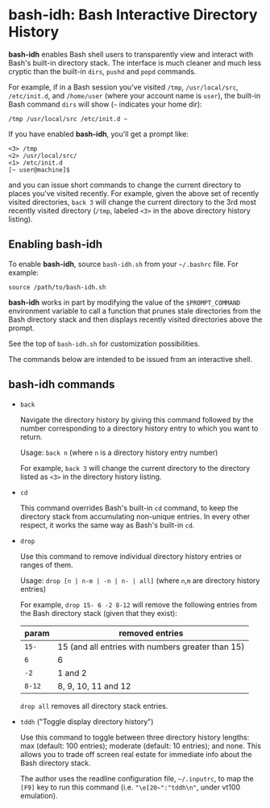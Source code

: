 **bash-idh**: Bash Interactive Directory History
================================================

**bash-idh** enables Bash shell users to transparently view and interact
with Bash's built-in directory stack.  The interface is much cleaner and
much less cryptic than the built-in `dirs`, `pushd` and `popd` commands.

For example, if in a Bash session you've visited `/tmp`, `/usr/local/src`,
`/etc/init.d`, and `/home/user` (where your account name is `user`), the
built-in Bash command `dirs` will show (`~` indicates your home dir):

    /tmp /usr/local/src /etc/init.d ~

If you have enabled **bash-idh**, you'll get a prompt like: 

    <3> /tmp
    <2> /usr/local/src/
    <1> /etc/init.d
    [~ user@machine]$ 

and you can issue short commands to change the current directory to
places you've visited recently.  For example, given the above set of
recently visited directories, `back 3` will change the current directory
to the 3rd most recently visited directory (`/tmp`, labeled `<3>` in the
above directory history listing).

Enabling **bash-idh**
---------------------

To enable **bash-idh**, source `bash-idh.sh` from your `~/.bashrc` file.
For example:

    source /path/to/bash-idh.sh

**bash-idh** works in part by modifying the value of the `$PROMPT_COMMAND`
environment variable to call a function that prunes stale directories from
the Bash directory stack and then displays recently visited directories
above the prompt.

See the top of `bash-idh.sh` for customization possibilities.

The commands below are intended to be issued from an interactive shell.

**bash-idh** commands
---------------------

* `back`

   Navigate the directory history by giving this command followed by
   the number corresponding to a directory history entry to which
   you want to return.

   Usage: `back n` (where `n` is a directory history entry number)

   For example, `back 3` will change the current directory to the
   directory listed as `<3>` in the directory history listing.

* `cd`

   This command overrides Bash's built-in `cd` command, to keep the
   directory stack from accumulating non-unique entries.  In every
   other respect, it works the same way as Bash's built-in `cd`.

* `drop`

   Use this command to remove individual directory history entries or
   ranges of them.

   Usage: `drop [n | n-m | -n | n- | all]`
   (where `n`,`m` are directory history entries)

   For example, `drop 15- 6 -2 8-12` will remove the following entries
   from the Bash directory stack (given that they exist):

   param  | removed entries
   -------|--------------------------------------------------
   `15-`  | 15 (and all entries with numbers greater than 15)
   `6`    | 6
   `-2`   | 1 and 2
   `8-12` | 8, 9, 10, 11 and 12

   `drop all` removes all directory stack entries.

* `tddh` ("Toggle display directory history")

   Use this command to toggle between three directory history lengths:
   max (default: 100 entries); moderate (default: 10 entries); and
   none.  This allows you to trade off screen real estate for
   immediate info about the Bash directory stack.

   The author uses the readline configuration file, `~/.inputrc`, to map
   the `[F9]` key to run this command (i.e. `"\e[20~":"tddh\n"`, under
   vt100 emulation).
